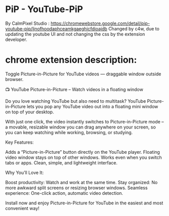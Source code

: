 # PiP - YouTube-PiP
By CalmPixel Studio : https://chromewebstore.google.com/detail/pip-youtube-pip/ljnofhoodaphceamkgaeghicfdioajdb
Changed by c4w, due to updating the youtube UI and not changing the css by the extension developer.

# chrome extension description:

Toggle Picture-in-Picture for YouTube videos — draggable window outside browser.

📺 YouTube Picture-in-Picture – Watch videos in a floating window

Do you love watching YouTube but also need to multitask?
YouTube Picture-in-Picture lets you pop any YouTube video out into a floating mini window on top of your desktop.

With just one click, the video instantly switches to Picture-in-Picture mode – a movable, resizable window you can drag anywhere on your screen, so you can keep watching while working, browsing, or studying.

Key Features:

Adds a “Picture-in-Picture” button directly on the YouTube player.
Floating video window stays on top of other windows.
Works even when you switch tabs or apps.
Clean, simple, and lightweight interface.

Why You’ll Love It:

Boost productivity: Watch and work at the same time.
Stay organized: No more awkward split screens or resizing browser windows.
Seamless experience: One-click action, automatic video detection.

Install now and enjoy Picture-in-Picture for YouTube in the easiest and most convenient way!
